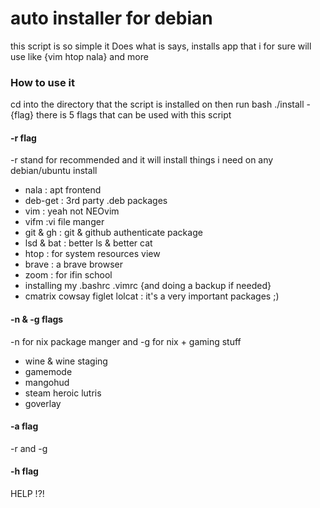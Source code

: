 # auto installer for debian
this script is so simple it Does what is says, installs app that i for sure will use like {vim htop nala} and more


### How to use it
cd into the directory that the  script is installed on
then run bash ./install -{flag}
there is 5 flags that can be used with this script

#### -r flag
-r stand for recommended and it will install things i need on any debian/ubuntu install

- nala : apt frontend
- deb-get : 3rd party .deb packages
- vim : yeah not NEOvim
- vifm :vi file manger
- git & gh : git & github authenticate package
- lsd & bat : better ls & better cat
- htop : for system resources view
- brave : a brave browser
- zoom : for ifin school
- installing my .bashrc .vimrc {and doing a backup if needed}
- cmatrix cowsay figlet lolcat : it's a very important packages ;)

#### -n & -g flags
-n for nix package manger and -g for nix + gaming stuff

- wine & wine staging
- gamemode
- mangohud
- steam heroic lutris
- goverlay

#### -a flag
-r and -g

#### -h flag
HELP !?!

